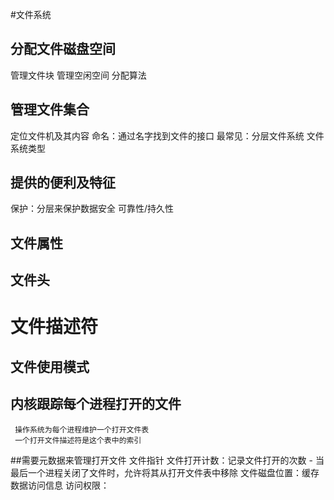 #文件系统

## 分配文件磁盘空间
管理文件块
管理空闲空间
分配算法

## 管理文件集合
定位文件机及其内容
命名：通过名字找到文件的接口
最常见：分层文件系统
文件系统类型

## 提供的便利及特征
保护：分层来保护数据安全
可靠性/持久性

## 文件属性

## 文件头


# 文件描述符
## 文件使用模式
## 内核跟踪每个进程打开的文件
     操作系统为每个进程维护一个打开文件表
     一个打开文件描述符是这个表中的索引
 ##需要元数据来管理打开文件
    文件指针
    文件打开计数：记录文件打开的次数 - 当最后一个进程关闭了文件时，允许将其从打开文件表中移除
    文件磁盘位置：缓存数据访问信息
    访问权限：    

